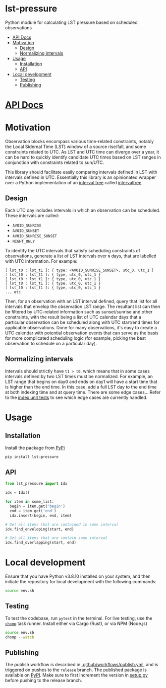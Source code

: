 # lst-pressure

Python module for calculating LST pressure based on scheduled observations

<!-- START doctoc generated TOC please keep comment here to allow auto update -->
<!-- DON'T EDIT THIS SECTION, INSTEAD RE-RUN doctoc TO UPDATE -->

- [API Docs](#api-docs)
- [Motivation](#motivation)
  - [Design](#design)
  - [Normalizing intervals](#normalizing-intervals)
- [Usage](#usage)
  - [Installation](#installation)
  - [API](#api)
- [Local development](#local-development)
  - [Testing](#testing)
  - [Publishing](#publishing)

<!-- END doctoc generated TOC please keep comment here to allow auto update -->

# [API Docs](https://ska-sa.github.io/lst-pressure/)

# Motivation

Observation blocks encompass various time-related constraints, notably the Local Sidereal Time (LST) window of a source rise/fall, and some constraints related to UTC. As LST and UTC time can diverge over a year, it can be hard to quickly identify candidate UTC times based on LST ranges in conjunction with constraints related to sun/UTC.

This library should facilitate easily comparing intervals defined in LST with intervals defined in UTC. Essentially this library is an opinionated wrapper over a Python implementation of an [interval tree](https://en.wikipedia.org/wiki/Interval_tree) called [intervaltree](https://pypi.org/project/intervaltree/).

## Design

Each UTC day includes intervals in which an observation can be scheduled. These intervals are called:

- `AVOID_SUNRISE`
- `AVOID_SUNSET`
- `AVOID_SUNRISE_SUNSET`
- `NIGHT_ONLY`

To identify the UTC intervals that satisfy scheduling constraints of observations, generate a list of LST intervals over `N` days, that are labelled with UTC information. For example:

```
[ lst_t0 : lst_t1 ]: { type: <AVOID_SUNRISE_SUNSET>, utc_0, utc_1 }
[ lst_t0 : lst_t1 ]: { type, utc_0, utc_1 }
[ lst_t0 : lst_t1 ]: { type, utc_0, utc_1 }
[ lst_t0 : lst_t1 ]: { type, utc_0, utc_1 }
[ lst_t0 : lst_t1 ]: { type, utc_0, utc_1 }
... etc
```

Then, for an observation with an LST interval defined, query that list for all intervals that envelop the observation LST range. The resultant list can then be filtered by UTC-related information such as sunset/sunrise and other constraints, with the result being a list of UTC calendar days that a particular observation can be scheduled along with UTC start/end times for applicable observations. Done for many observations, it's easy to create a UTC calendar with potential observation events that can serve as the basis for more complicated scheduling logic (for example, picking the best observation to schedule on a particular day).

## Normalizing intervals
Intervals should strictly have `t1 > t0`, which means that in some cases intervals defined by two LST times must be normalized. For example, an LST range that begins on day0 and ends on day1 will have a start time that is higher than the end time. In this case, add a full LST day to the end time at both indexing time and at query time. There are some edge cases... Refer to the [index unit tests](/lst_pressure/intervals/test_idx.py) to see which edge cases are currently handled.

# Usage

## Installation

Install the package from [PyPi](https://pypi.org/project/lst-pressure/)

```sh
pip install lst-pressure
```

## API

```python
from lst_pressure import Idx

idx = Idx()

for item in some_list:
  begin = item.get('begin')
  end = item.get('end')
  idx.insert(begin, end, item)

# Get all items that are contained in some interval
idx.find_enveloping(start, end)

# Get all items that are contain some interval
idx.find_overlapping(start, end)
```

# Local development

Ensure that you have Python v3.8.10 installed on your system, and then initiate the repository for local development with the following commands:

```sh
source env.sh
```

## Testing

To test the codebase, run `pytest` in the terminal. For live testing, use the [`chomp`](https://github.com/guybedford/chomp#install) task runner. Install either via Cargo (Rust), or via NPM (Node.js)

```sh
source env.sh
chomp --watch
```

## Publishing

The publish workflow is described in [.github/workflows/publish.yml](.github/workflows/publish.yml), and is triggered on pushes to the `release` branch. The published package is available on [PyPI](https://pypi.org/project/lst-pressure/). Make sure to first increment the version in [setup.py](./setup.py) before pushing to the release branch.
